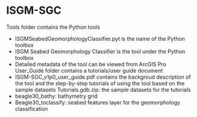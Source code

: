 # ISGM-SGC
Tools folder contains the Python tools
* ISGMSeabedGeomorphologyClassifier.pyt is the name of the Python toolbox
* ISGM Seabed Geomorphology Classifier is the tool under the Python toolbox
* Detailed metadata of the tool can be viewed from ArcGIS Pro
User_Guide folder contains a tutorials/user guide document
* ISGM-SGC_v1p0_user_guide.pdf contains the backgroud description of the tool and the step-by-step tutorials of using the tool based on the sample datasets
Tutorials.gdb.zip: the sample datasets for the tutorials
* beagle30_bathy: bathymetry grid
* Beagle30_toclassify: seabed features layer for the geomorphology classification